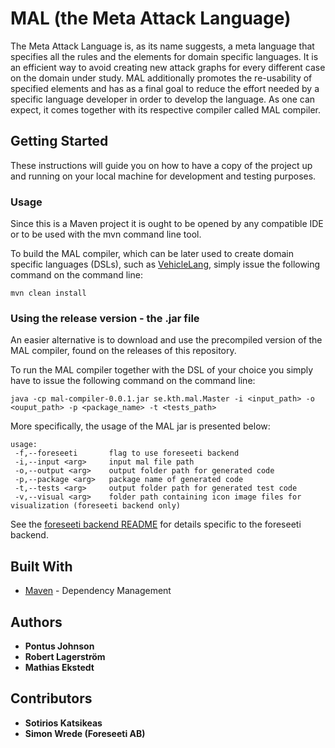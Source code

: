 # MAL (the Meta Attack Language)

The Meta Attack Language is, as its name suggests, a meta language that specifies all the rules and the elements for domain specific languages. It is an efficient way to avoid creating new attack graphs for every different case on the domain under study. MAL additionally promotes the re-usability of specified elements and has as a final goal to reduce the effort needed by a specific language developer in order to develop the language. As one can expect, it comes together with its respective compiler called MAL compiler.

## Getting Started

These instructions will guide you on how to have a copy of the project up and running on your local machine for development and testing purposes.

### Usage

Since this is a Maven project it is ought to be opened by any compatible IDE or to be used with the mvn command line tool.

To build the MAL compiler, which can be later used to create domain specific languages (DSLs), such as [VehicleLang](https://github.com/pontusj101/vehicleLang), simply issue the following command on the command line:

```
mvn clean install
```

### Using the release version - the .jar file

An easier alternative is to download and use the precompiled version of the MAL compiler, found on the releases of this repository.

To run the MAL compiler together with the DSL of your choice you simply have to issue the following command on the command line:

```
java -cp mal-compiler-0.0.1.jar se.kth.mal.Master -i <input_path> -o <ouput_path> -p <package_name> -t <tests_path>
```

More specifically, the usage of the MAL jar is presented below:

```
usage: 
 -f,--foreseeti       flag to use foreseeti backend
 -i,--input <arg>     input mal file path
 -o,--output <arg>    output folder path for generated code
 -p,--package <arg>   package name of generated code
 -t,--tests <arg>     output folder path for generated test code
 -v,--visual <arg>    folder path containing icon image files for visualization (foreseeti backend only)

```

See the [foreseeti backend README](/src/main/java/com/foreseeti/generator/README.md) for details specific to the foreseeti backend.

## Built With

* [Maven](https://maven.apache.org/) - Dependency Management

## Authors

* **Pontus Johnson**
* **Robert Lagerström**
* **Mathias Ekstedt**

## Contributors

* **Sotirios Katsikeas**
* **Simon Wrede (Foreseeti AB)**
